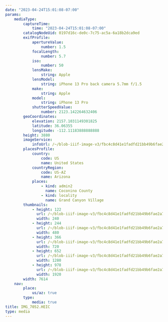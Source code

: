 ```yaml
---
date: "2023-04-24T15:01:08-07:00"
params:
    mediaType:
        captureTime:
            time: "2023-04-24T15:01:08-07:00"
        catalogNodeUid: 0197d16c-de0c-7c75-ac5a-6a18b2dca9ed
        exifProfile:
            apertureValue:
                number: 1.5
            focalLength:
                number: 5.7
            iso:
                number: 50
            lensMake:
                string: Apple
            lensModel:
                string: iPhone 13 Pro back camera 5.7mm f/1.5
            make:
                string: Apple
            model:
                string: iPhone 13 Pro
            shutterSpeedValue:
                number: 2123.142264632406
        geoCoordinates:
            elevation: 2157.1031149301825
            latitude: 36.06355
            longitude: -112.11183888888888
        height: 3880
        imageService:
            infoUrl: /~/blob-iiif-image-v3/fbc4c8d41e1fadfd21bb49b6fae2a7f9e1943bdaff7b7ff48641cd2eca7030b9/info.json
        placesProfile:
            country:
                code: US
                name: United States
            countryRegion:
                code: US-AZ
                name: Arizona
            places:
                - kind: admin2
                  name: Coconino County
                - kind: locality
                  name: Grand Canyon Village
        thumbnails:
            - height: 122
              url: /~/blob-iiif-image-v3/fbc4c8d41e1fadfd21bb49b6fae2a7f9e1943bdaff7b7ff48641cd2eca7030b9/full/240%2C122/0/default.jpg
              width: 240
            - height: 244
              url: /~/blob-iiif-image-v3/fbc4c8d41e1fadfd21bb49b6fae2a7f9e1943bdaff7b7ff48641cd2eca7030b9/full/480%2C244/0/default.jpg
              width: 480
            - height: 366
              url: /~/blob-iiif-image-v3/fbc4c8d41e1fadfd21bb49b6fae2a7f9e1943bdaff7b7ff48641cd2eca7030b9/full/720%2C366/0/default.jpg
              width: 720
            - height: 652
              url: /~/blob-iiif-image-v3/fbc4c8d41e1fadfd21bb49b6fae2a7f9e1943bdaff7b7ff48641cd2eca7030b9/full/1280%2C652/0/default.jpg
              width: 1280
            - height: 978
              url: /~/blob-iiif-image-v3/fbc4c8d41e1fadfd21bb49b6fae2a7f9e1943bdaff7b7ff48641cd2eca7030b9/full/1920%2C978/0/default.jpg
              width: 1920
        width: 7614
    nav:
        place:
            us/az: true
        type:
            media: true
title: IMG_7052.HEIC
type: media
---
```

